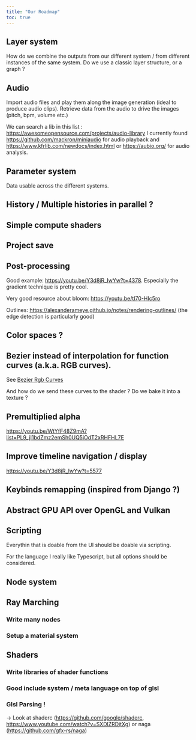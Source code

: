 ```yaml
---
title: "Our Roadmap"
toc: true
---
```


## Layer system

How do we combine the outputs from our different system / from different instances of the same system.
Do we use a classic layer structure, or a graph ?

## Audio

Import audio files and play them along the image generation (ideal to produce audio clips). Retrieve data from the audio to drive the images (pitch, bpm, volume etc.)

We can search a lib in this list : https://awesomeopensource.com/projects/audio-library
I currently found https://github.com/mackron/miniaudio for audio playback
and https://www.kfrlib.com/newdocs/index.html or https://aubio.org/ for audio analysis.

## Parameter system

Data usable across the different systems.

## History / Multiple histories in parallel ?

## Simple compute shaders

## Project save

## Post-processing

Good example: https://youtu.be/Y3d8jR_IwYw?t=4378. Especially the gradient technique is pretty cool.

Very good resource about bloom: https://youtu.be/tI70-HIc5ro

Outlines: https://alexanderameye.github.io/notes/rendering-outlines/ (the edge detection is particularly good)

## Color spaces ?

## Bezier instead of interpolation for function curves (a.k.a. RGB curves).

See [Bezier Rgb Curves](https://github.com/CoolLibs/Cool/blob/main/src/Cool/RgbCurve/_README.md)

And how do we send these curves to the shader ? Do we bake it into a texture ?

## Premultiplied alpha

https://youtu.be/WtYfF48Z9mA?list=PL9_jI1bdZmz2emSh0UQ5iOdT2xRHFHL7E

## Improve timeline navigation / display

https://youtu.be/Y3d8jR_IwYw?t=5577

## Keybinds remapping (inspired from Django ?)

## Abstract GPU  API over OpenGL and Vulkan

## Scripting

Everythin that is doable from the UI should be doable via scripting.

For the language I really like Typescript, but all options should be considered.

## Node system

## Ray Marching

### Write many nodes

### Setup a material system

## Shaders

### Write libraries of shader functions

### Good include system / meta language on top of glsl

### Glsl Parsing !

-> Look at shaderc (https://github.com/google/shaderc, https://www.youtube.com/watch?v=SXDlZRDjtXg) or naga (https://github.com/gfx-rs/naga)